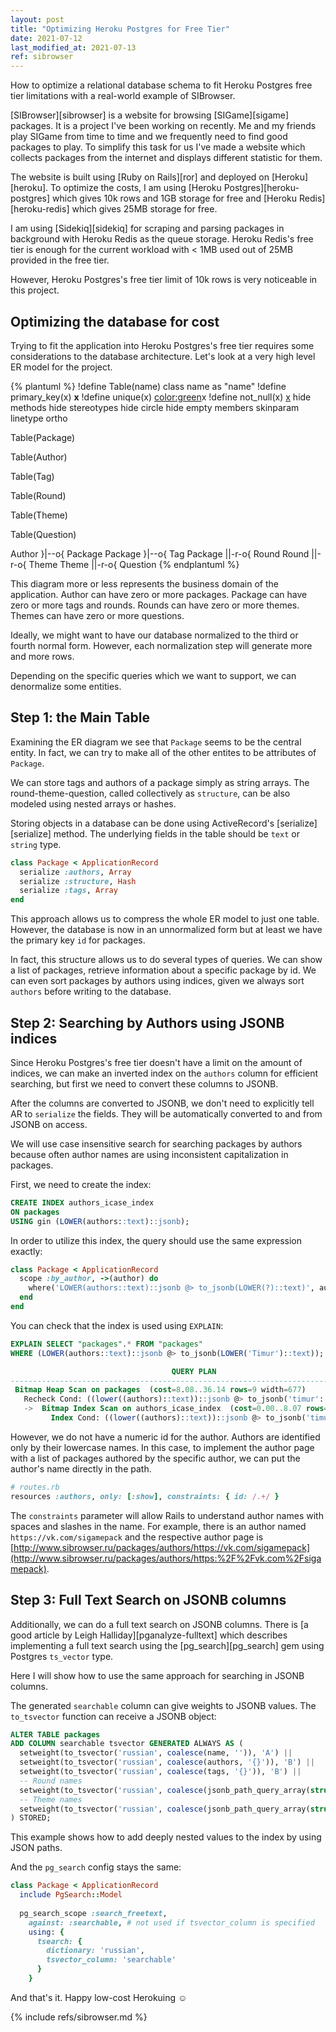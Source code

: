 ```yaml
---
layout: post
title: "Optimizing Heroku Postgres for Free Tier"
date: 2021-07-12
last_modified_at: 2021-07-13
ref: sibrowser
---
```

How to optimize a relational database schema to fit
Heroku Postgres free tier limitations with a real-world
example of SIBrowser.

[SIBrowser][sibrowser] is a website for browsing [SIGame][sigame]
packages. It is a project I've been working on recently.
Me and my friends play SIGame from time
to time and we frequently need to find good packages to play. To simplify this
task for us I've made a website which collects packages from the internet
and displays different statistic for them.

The website is built using [Ruby on Rails][ror] and deployed on [Heroku][heroku].
To optimize the costs, I am using [Heroku Postgres][heroku-postgres]
which gives 10k rows and 1GB storage for free and [Heroku Redis][heroku-redis]
which gives 25MB storage for free.

I am using [Sidekiq][sidekiq] for scraping and parsing packages in background
with Heroku Redis as the queue storage. Heroku Redis's free tier
is enough for the current workload with < 1MB used out of 25MB
provided in the free tier.

However, Heroku Postgres's free tier limit of 10k rows is very noticeable
in this project.

## Optimizing the database for cost
Trying to fit the application into Heroku Postgres's free tier requires some
considerations to the database architecture. Let's look at a very high level
ER model for the project.

{% plantuml %}
!define Table(name) class name as "name"
!define primary_key(x) <b>x</b>
!define unique(x) <color:green>x</color>
!define not_null(x) <u>x</u>
hide methods
hide stereotypes
hide circle
hide empty members
skinparam linetype ortho

Table(Package) 

Table(Author)

Table(Tag)

Table(Round)

Table(Theme)

Table(Question)

Author }|--o{ Package
Package }|--o{ Tag
Package ||-r-o{ Round
Round ||-r-o{ Theme
Theme ||-r-o{ Question
{% endplantuml %}

This diagram more or less represents the business domain of the application.
Author can have zero or more packages. Package can have zero or more tags
and rounds. Rounds can have zero or more themes. Themes can have zero
or more questions.

Ideally, we might want to have our database normalized to the third or fourth
normal form. However, each normalization step will generate more and more
rows.

Depending on the specific queries which we want to support, we can denormalize
some entities.

## Step 1: the Main Table
Examining the ER diagram we see that `Package` seems to be the central entity.
In fact, we can try to make all of the other entites to be attributes of `Package`.

We can store tags and authors of a package simply as string arrays. The
round-theme-question, called collectively as `structure`,
can be also modeled using nested arrays or
hashes.

Storing objects in a database can be done using ActiveRecord's [serialize][serialize] method.
The underlying fields in the table should be `text` or `string` type.

```ruby
class Package < ApplicationRecord
  serialize :authors, Array
  serialize :structure, Hash
  serialize :tags, Array
end
```

This approach allows us to compress the whole ER model to just one table. However,
the database is now in an unnormalized form but at least we have the primary key `id`
for packages.

In fact, this structure allows us to do several types of queries. We can show
a list of packages, retrieve information about a specific package by id. We can
even sort packages by authors using indices, given we always sort `authors`
before writing to the database.

## Step 2: Searching by Authors using JSONB indices
Since Heroku Postgres's free tier doesn't have a limit on the amount of indices,
we can make an inverted index on the `authors` column for efficient searching,
but first we need to convert these columns to JSONB.

After the columns are converted to JSONB, we don't need to explicitly tell AR
to `serialize` the fields. They will be automatically converted to and from JSONB
on access.

We will use case insensitive search for searching packages by authors
because often author names are using inconsistent capitalization in packages.

First, we need to create the index:
```sql
CREATE INDEX authors_icase_index
ON packages
USING gin (LOWER(authors::text)::jsonb);
```

In order to utilize this index, the query should use the same expression exactly:
```ruby
class Package < ApplicationRecord
  scope :by_author, ->(author) do
    where('LOWER(authors::text)::jsonb @> to_jsonb(LOWER(?)::text)', author)
  end
end
```

You can check that the index is used using `EXPLAIN`:
```sql
EXPLAIN SELECT "packages".* FROM "packages"
WHERE (LOWER(authors::text)::jsonb @> to_jsonb(LOWER('Timur')::text));

                                    QUERY PLAN                                    
----------------------------------------------------------------------------------
 Bitmap Heap Scan on packages  (cost=8.08..36.14 rows=9 width=677)
   Recheck Cond: ((lower((authors)::text))::jsonb @> to_jsonb('timur'::text))
   ->  Bitmap Index Scan on authors_icase_index  (cost=0.00..8.07 rows=9 width=0)
         Index Cond: ((lower((authors)::text))::jsonb @> to_jsonb('timur'::text))
```

However, we do not have a numeric id for the author. Authors are identified only
by their lowercase names. In this case, to implement the author page with a list
of packages authored by the specific author, we can put the author's name
directly in the path.

```ruby
# routes.rb
resources :authors, only: [:show], constraints: { id: /.+/ }
```

The `constraints` parameter will allow Rails to understand author names with
spaces and slashes in the name. For example, there is an author named `https://vk.com/sigamepack`
and the respective author page is
[http://www.sibrowser.ru/packages/authors/https://vk.com/sigamepack](http://www.sibrowser.ru/packages/authors/https:%2F%2Fvk.com%2Fsigamepack).

## Step 3: Full Text Search on JSONB columns
Additionally, we can do a full text search on JSONB columns. There is [a good article
by Leigh Halliday][pganalyze-fulltext] which describes implementing
a full text search using the [pg_search][pg_search] gem using Postgres `ts_vector`
type.

Here I will show how to use the same approach for searching in JSONB columns.

The generated `searchable` column can give weights to JSONB values. The `to_tsvector`
function can receive a JSONB object:
```sql
ALTER TABLE packages
ADD COLUMN searchable tsvector GENERATED ALWAYS AS (
  setweight(to_tsvector('russian', coalesce(name, '')), 'A') ||
  setweight(to_tsvector('russian', coalesce(authors, '{}')), 'B') ||
  setweight(to_tsvector('russian', coalesce(tags, '{}')), 'B') ||
  -- Round names
  setweight(to_tsvector('russian', coalesce(jsonb_path_query_array(structure, '$[*].name'), '{}')), 'B') ||
  -- Theme names
  setweight(to_tsvector('russian', coalesce(jsonb_path_query_array(structure, '$[*].themes[*].name'), '{}')), 'B')
) STORED;
```

This example shows how to add deeply nested values to the index
by using JSON paths.

And the `pg_search` config stays the same:
```ruby
class Package < ApplicationRecord
  include PgSearch::Model
  
  pg_search_scope :search_freetext,
    against: :searchable, # not used if tsvector_column is specified
    using: {
      tsearch: {
        dictionary: 'russian',
        tsvector_column: 'searchable'
      }
    }
```

And that's it. Happy low-cost Herokuing :relaxed:

{% include refs/sibrowser.md %}
